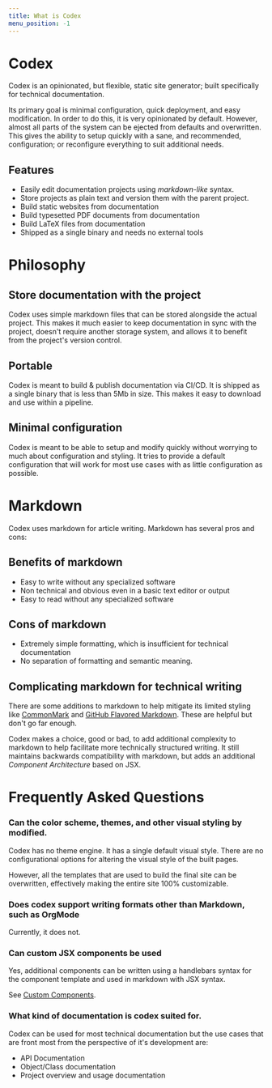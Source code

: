```yaml
---
title: What is Codex
menu_position: -1
---
```


# Codex

Codex is an opinionated, but flexible, static site generator; built 
specifically for technical documentation.

Its primary goal is minimal configuration, quick deployment, and easy 
modification. In order to do this, it is very opinionated by default. However,
almost all parts of the system can be ejected from defaults and overwritten. 
This gives the ability to setup quickly with a sane, and recommended, 
configuration; or reconfigure everything to suit additional needs.   

## Features

- Easily edit documentation projects using _markdown-like_ syntax.
- Store projects as plain text and version them with the parent project.
- Build static websites from documentation
- Build typesetted PDF documents from documentation
- Build LaTeX  files from documentation
- Shipped as a single binary and needs no external tools

# Philosophy 

## Store documentation with the project 

Codex uses simple markdown files that can be stored alongside the actual 
project. This makes it much easier to keep documentation in sync with the 
project, doesn't require another storage system, and allows it to benefit from 
the project's version control.

## Portable

Codex is meant to build & publish documentation via CI/CD. It is shipped as a 
single binary that is less than 5Mb in size. This makes it easy to download and 
use within a pipeline.

## Minimal configuration

Codex is meant to be able to setup and modify quickly without worrying to much
about configuration and styling. It tries to provide a default configuration 
that will work for most use cases with as little configuration as possible.

# Markdown

Codex uses markdown for article writing. Markdown has several pros and cons:

## Benefits of markdown
- Easy to write without any specialized software
- Non technical and obvious even in a basic text editor or output
- Easy to read without any specialized software

## Cons of markdown
- Extremely simple formatting, which is insufficient for technical 
documentation
- No separation of formatting and semantic meaning.

## Complicating markdown for technical writing

There are some additions to markdown to help mitigate its limited styling like
[CommonMark](https://commonmark.org/) and [GitHub Flavored Markdown](https://github.github.com/gfm/). These are helpful but don't go far 
enough.

Codex makes a choice, good or bad, to add additional complexity to markdown to
help facilitate more technically structured writing. It still maintains 
backwards compatibility with markdown, but adds an additional 
_Component Architecture_ based on JSX.

# Frequently Asked Questions

### Can the color scheme, themes, and other visual styling by modified.

Codex has no theme engine. It has a single default visual style. There are no 
configurational options for altering the visual style of the built pages.

However, all the templates that are used to build the final site can be 
overwritten, effectively making the entire site 100% customizable.

### Does codex support writing formats other than Markdown, such as OrgMode

Currently, it does not.

### Can custom JSX components be used 

Yes, additional components can be written using a handlebars syntax for the 
component template and used in markdown with JSX syntax.

 See [Custom Components](/components/custom-components).

### What kind of documentation is codex suited for.  

Codex can be used for most technical documentation but the use cases that are 
front most from the perspective of it's development are:

- API Documentation
- Object/Class documentation
- Project overview and usage documentation
 

